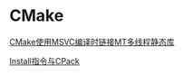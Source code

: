 # CMake
[CMake使用MSVC编译时链接MT多线程静态库](Note/CMake/BuildCMakeWithMT.md)

[Install指令与CPack](Note/CMake/InstallAndCPack.md)
